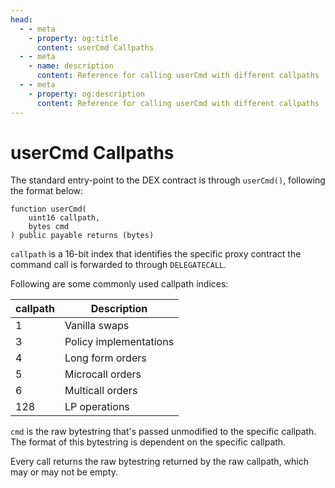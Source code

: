 ```yaml
---
head:
  - - meta
    - property: og:title
      content: userCmd Callpaths
  - - meta
    - name: description
      content: Reference for calling userCmd with different callpaths
  - - meta
    - property: og:description
      content: Reference for calling userCmd with different callpaths
---
```


# userCmd Callpaths

The standard entry-point to the DEX contract is through `userCmd()`, following the format below:

```solidity
function userCmd(
    uint16 callpath,
    bytes cmd
) public payable returns (bytes)
```

`callpath` is a 16-bit index that identifies the specific proxy contract the command call is forwarded to through `DELEGATECALL`.

Following are some commonly used callpath indices:

| callpath | Description            |
| -------- | ---------------------- |
| 1        | Vanilla swaps          |
| 3        | Policy implementations |
| 4        | Long form orders       |
| 5        | Microcall orders       |
| 6        | Multicall orders       |
| 128      | LP operations          |

`cmd` is the raw bytestring that's passed unmodified to the specific callpath. The format of this bytestring is dependent on the specific callpath.

Every call returns the raw bytestring returned by the raw callpath, which may or may not be empty.
